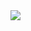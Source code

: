 <img src="https://github.com/CoreAnujDixit/Dice_Roll_ReactNative/assets/93566696/c1fa5405-197e-413c-a803-42a39e009e28" />
